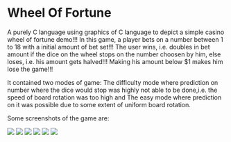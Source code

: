 # Wheel Of Fortune

A purely C language using graphics of C language to depict a simple casino wheel of fortune demo!!! In this game, a player bets on a number
between 1 to 18 with a initial amount of bet set!!! The user wins, i.e. doubles in bet amount if the dice on the wheel stops on the number
choosen by him, else loses, i.e. his amount gets halved!!! Making his amount below $1 makes him lose the game!!!

It contained two modes of game: The difficulty mode where prediction on number where the dice would stop was highly not able to be done,i.e. the speed of board rotation was too high and The easy mode where prediction on it was possible due to some extent of uniform board rotation.

Some screenshots of the game are:

<img src="https://github.com/BeepLoveKarki/wheel_of_fortune/blob/master/img/Screenshot%20(17).png"/>
<img src="https://github.com/BeepLoveKarki/wheel_of_fortune/blob/master/img/Screenshot%20(18).png"/>
<img src="https://github.com/BeepLoveKarki/wheel_of_fortune/blob/master/img/Screenshot%20(19).png"/>
<img src="https://github.com/BeepLoveKarki/wheel_of_fortune/blob/master/img/Screenshot%20(20).png"/>
<img src="https://github.com/BeepLoveKarki/wheel_of_fortune/blob/master/img/Screenshot%20(21).png"/>
<img src="https://github.com/BeepLoveKarki/wheel_of_fortune/blob/master/img/Screenshot%20(22).png"/>

